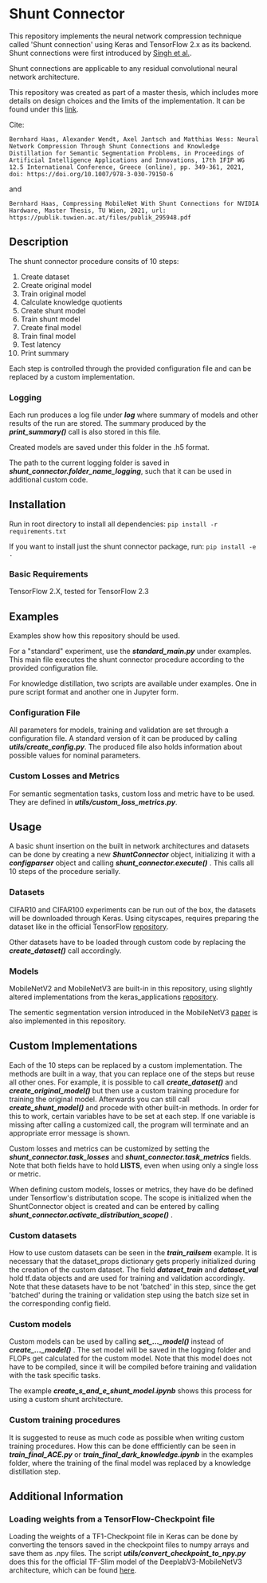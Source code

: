 # Shunt Connector

This repository implements the neural network compression technique called 'Shunt connection' using Keras and TensorFlow 2.x as its backend. Shunt connections were first introduced by [Singh et al.](https://www.researchgate.net/publication/334056710_Shunt_connection_An_intelligent_skipping_of_contiguous_blocks_for_optimizing_MobileNet-V2).

Shunt connections are applicable to any residual convolutional neural network architecture.

This repository was created as part of a master thesis, which includes more details on design choices and the limits of the implementation. It can be found under this [link](https://repositum.tuwien.at/bitstream/20.500.12708/17369/1/Haas%20Bernhard%20-%202021%20-%20Compressing%20MobileNet%20With%20Shunt%20Connections%20for%20NVIDIA...pdf).

Cite: 

`Bernhard Haas, Alexander Wendt, Axel Jantsch and Matthias Wess: Neural Network Compression Through Shunt Connections and Knowledge Distillation for Semantic Segmentation Problems, in Proceedings of Artificial Intelligence Applications and Innovations, 17th IFIP WG 12.5 International Conference, Greece (online), pp. 349-361, 2021, doi: https://doi.org/10.1007/978-3-030-79150-6`

and

`Bernhard Haas, Compressing MobileNet With Shunt Connections for NVIDIA Hardware, Master Thesis, TU Wien, 2021, url: https://publik.tuwien.ac.at/files/publik_295948.pdf`

## Description

The shunt connector procedure consits of 10 steps:

1. Create dataset
2. Create original model
3. Train original model
4. Calculate knowledge quotients
5. Create shunt model
6. Train shunt model
7. Create final model
8. Train final model
9. Test latency
10. Print summary

Each step is controlled through the provided configuration file and can be replaced by a custom implementation.

### Logging

Each run produces a log file under ***log*** where summary of models and other results of the run are stored. The summary produced by the ***print_summary()*** call is also stored in this file.

Created models are saved under this folder in the .h5 format.

The path to the current logging folder is saved in ***shunt_connector.folder_name_logging***, such that it can be used in additional custom code.

## Installation

Run in root directory to install all dependencies:
`pip install -r requirements.txt`

If you want to install just the shunt connector package, run:
`pip install -e .`

### Basic Requirements

TensorFlow 2.X, tested for TensorFlow 2.3


## Examples

Examples show how this repository should be used.

For a "standard" experiment, use the ***standard_main.py*** under examples.
This main file executes the shunt connector procedure according to the provided configuration file.

For knowledge distillation, two scripts are available under examples. One in pure script format and another one in Jupyter form.

### Configuration File

All parameters for models, training and validation are set through a configuration file. A standard version of it can be produced by calling ***utils/create_config.py***. The produced file also holds information about possible values for nominal parameters.

### Custom Losses and Metrics

For semantic segmentation tasks, custom loss and metric have to be used. They are defined in ***utils/custom_loss_metrics.py***.

## Usage

A basic shunt insertion on the built in network architectures and datasets can be done by creating a new ***ShuntConnector*** object, initializing it with a ***configparser*** object and calling ***shunt_connector.execute()*** . This calls all 10 steps of the procedure serially. 

### Datasets

CIFAR10 and CIFAR100 experiments can be run out of the box, the datasets will be downloaded through Keras. Using cityscapes, requires preparing the dataset like in the official TensorFlow [repository](https://github.com/tensorflow/models/tree/master/research/deeplab/datasets).

Other datasets have to be loaded through custom code by replacing the ***create_dataset()*** call accordingly.

### Models

MobileNetV2 and MobileNetV3 are built-in in this repository, using slightly altered implementations from the keras_applications [repository](https://github.com/keras-team/keras-applications).

The sementic segmentation version introduced in the MobileNetV3 [paper](https://arxiv.org/abs/1905.02244) is also implemented in this repository.

## Custom Implementations

Each of the 10 steps can be replaced by a custom implementation. The methods are built in a way, that you can replace one of the steps but reuse all other ones. For example, it is possible to call ***create_dataset()*** and ***create_original_model()*** but then use a custom training procedure for training the original model. Afterwards you can still call ***create_shunt_model()*** and procede with other built-in methods. In order for this to work, certain variables have to be set at each step. If one variable is missing after calling a customized call, the program will terminate and an appropriate error message is shown.

Custom losses and metrics can be customized by setting the ***shunt_connector.task_losses*** and ***shunt_connector.task_metrics*** fields. Note that both fields have to hold **LISTS**, even when using only a single loss or metric. 

When defining custom models, losses or metrics, they have do be defined under Tensorflow's distributation scope. The scope is initialized when the ShuntConnector object is created and can be entered by calling ***shunt_connector.activate_distribution_scope()*** .

### Custom datasets

How to use custom datasets can be seen in the ***train_railsem*** example. It is necessary that the dataset_props dictionary gets properly initialized during the creation of the custom dataset. The field ***dataset_train*** and ***dataset_val*** hold tf.data objects and are used for training and validation accordingly. Note that these datasets have to be not 'batched' in this step, since the get 'batched' during the training or validation step using the batch size set in the corresponding config field.

### Custom models

Custom models can be used by calling ***set_..._model()*** instead of ***create_..._model()*** . The set model will be saved in the logging folder and FLOPs get calculated for the custom model. Note that this model does not have to be compiled, since it will be compiled before training and validation with the task specific tasks.

The example ***create_s_and_e_shunt_model.ipynb*** shows this process for using a custom shunt architecture.

### Custom training procedures

It is suggested to reuse as much code as possible when writing custom training procedures. How this can be done effficiently can be seen in ***train_final_ACE.py*** or ***train_final_dark_knowledge.ipynb*** in the examples folder, where the training of the final model was replaced by a knowledge distillation step.

## Additional Information

### Loading weights from a TensorFlow-Checkpoint file

Loading the weights of a TF1-Checkpoint file in Keras can be done by converting the tensors saved in the checkpoint files to numpy arrays and save them as .npy files. The script ***utils/convert_checkpoint_to_npy.py*** does this for the official TF-Slim model of the DeeplabV3-MobileNetV3 architecture, which can be found [here](https://github.com/tensorflow/models/blob/master/research/deeplab/g3doc/model_zoo.md).

